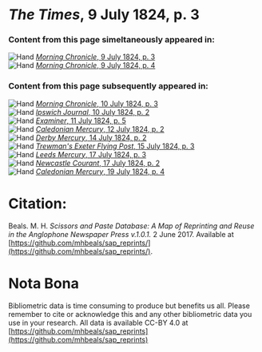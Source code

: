 # *The Times*, 9 July 1824, p. 3  
  
### Content from this page simeltaneously appeared in:  
![Hand](http://scissorsandpaste.net/wp-content/uploads/2017/06/smallhandpointer.png) [*Morning Chronicle*, 9 July 1824, p. 3](https://mhbeals.github.io/sap_html/Morning-Chronicle/Morning-Chronicle-9-July-1824-p-3)  
![Hand](http://scissorsandpaste.net/wp-content/uploads/2017/06/smallhandpointer.png) [*Morning Chronicle*, 9 July 1824, p. 4](https://mhbeals.github.io/sap_html/Morning-Chronicle/Morning-Chronicle-9-July-1824-p-4)  
  
### Content from this page subsequently appeared in:  
![Hand](http://scissorsandpaste.net/wp-content/uploads/2017/06/smallhandpointer.png) [*Morning Chronicle*, 10 July 1824, p. 3](https://mhbeals.github.io/sap_html/Morning-Chronicle/Morning-Chronicle-10-July-1824-p-3)  
![Hand](http://scissorsandpaste.net/wp-content/uploads/2017/06/smallhandpointer.png) [*Ipswich Journal*, 10 July 1824, p. 2](https://mhbeals.github.io/sap_html/Ipswich-Journal/Ipswich-Journal-10-July-1824-p-2)  
![Hand](http://scissorsandpaste.net/wp-content/uploads/2017/06/smallhandpointer.png) [*Examiner*, 11 July 1824, p. 5](https://mhbeals.github.io/sap_html/Examiner/Examiner-11-July-1824-p-5)  
![Hand](http://scissorsandpaste.net/wp-content/uploads/2017/06/smallhandpointer.png) [*Caledonian Mercury*, 12 July 1824, p. 2](https://mhbeals.github.io/sap_html/Caledonian-Mercury/Caledonian-Mercury-12-July-1824-p-2)  
![Hand](http://scissorsandpaste.net/wp-content/uploads/2017/06/smallhandpointer.png) [*Derby Mercury*, 14 July 1824, p. 2](https://mhbeals.github.io/sap_html/Derby-Mercury/Derby-Mercury-14-July-1824-p-2)  
![Hand](http://scissorsandpaste.net/wp-content/uploads/2017/06/smallhandpointer.png) [*Trewman's Exeter Flying Post*, 15 July 1824, p. 3](https://mhbeals.github.io/sap_html/Trewman's-Exeter-Flying-Post/Trewman's-Exeter-Flying-Post-15-July-1824-p-3)  
![Hand](http://scissorsandpaste.net/wp-content/uploads/2017/06/smallhandpointer.png) [*Leeds Mercury*, 17 July 1824, p. 3](https://mhbeals.github.io/sap_html/Leeds-Mercury/Leeds-Mercury-17-July-1824-p-3)  
![Hand](http://scissorsandpaste.net/wp-content/uploads/2017/06/smallhandpointer.png) [*Newcastle Courant*, 17 July 1824, p. 2](https://mhbeals.github.io/sap_html/Newcastle-Courant/Newcastle-Courant-17-July-1824-p-2)  
![Hand](http://scissorsandpaste.net/wp-content/uploads/2017/06/smallhandpointer.png) [*Caledonian Mercury*, 19 July 1824, p. 4](https://mhbeals.github.io/sap_html/Caledonian-Mercury/Caledonian-Mercury-19-July-1824-p-4)  


# Citation: 

Beals. M. H. *Scissors and Paste Database: A Map of Reprinting and Reuse in the Anglophone Newspaper Press v.1.0.1.* 2 June 2017. Available at [https://github.com/mhbeals/sap_reprints/](https://github.com/mhbeals/sap_reprints/). 

# Nota Bona

Bibliometric data is time consuming to produce but benefits us all. Please remember to cite or acknowledge this and any other bibliometric data you use in your research. All data is available CC-BY 4.0 at [https://github.com/mhbeals/sap_reprints](https://github.com/mhbeals/sap_reprints)